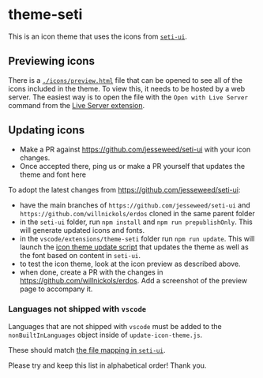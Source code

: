 # theme-seti

This is an icon theme that uses the icons from [`seti-ui`](https://github.com/jesseweed/seti-ui).

## Previewing icons

There is a [`./icons/preview.html`](./icons/preview.html) file that can be opened to see all of the icons included in the theme.
To view this, it needs to be hosted by a web server. The easiest way is to open the file with the `Open with Live Server` command from the [Live Server extension](https://marketplace.visualstudio.com/items?itemName=ritwickdey.LiveServer).


## Updating icons

- Make a PR against https://github.com/jesseweed/seti-ui with your icon changes.
- Once accepted there, ping us or make a PR yourself that updates the theme and font here

To adopt the latest changes from https://github.com/jesseweed/seti-ui:

- have the main branches of `https://github.com/jesseweed/seti-ui` and `https://github.com/willnickols/erdos` cloned in the same parent folder
- in the `seti-ui` folder, run `npm install` and `npm run prepublishOnly`. This will generate updated icons and fonts.
- in the `vscode/extensions/theme-seti` folder run  `npm run update`. This will launch the [icon theme update script](build/update-icon-theme.js) that updates the theme as well as the font based on content in `seti-ui`.
- to test the icon theme, look at the icon preview as described above.
- when done, create a PR with the changes in https://github.com/willnickols/erdos.
Add a screenshot of the preview page to accompany it.


### Languages not shipped with `vscode`

Languages that are not shipped with `vscode` must be added to the `nonBuiltInLanguages` object inside of `update-icon-theme.js`.

These should match [the file mapping in `seti-ui`](https://github.com/jesseweed/seti-ui/blob/master/styles/components/icons/mapping.less).

Please try and keep this list in alphabetical order! Thank you.

